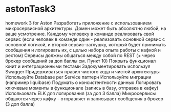 # astonTask3
homework 3 for Aston
Разработать приложение с использованием микросервисной архитектуры. Домен может 
быть абсолютно любой, на ваше усмотрение.
Каждому человеку в команде реализовать свой сервис (если человек в команде один -
реализовать основной сервис с основной логикой, и второй сервис-заглушку, который 
будет принимать сообщения и логировать их, с целью набора опыта работы с кафкой и 
рестом)
Сервисы должны общаться между собой по REST (+ через брокер сообщений за доп баллы 
см. Пункт 10)
Покрыть функционал юнит и интеграционными тестами
Задокументировать используя Swagger
Придерживаться правил чистого кода и чистой архитектуры
Используйте Database per Service паттерн
Используйте миграции (например liquibase)
Подумать о консистентности данных
Логировать ключевые моменты в функционале (запись в базу, отправка в кафку)
Использовать ELK для логирования (за доп 3 балла)
Микросервисы общаются через кафку - отправляет и записывает сообщения в брокер (3 
доп балла)
